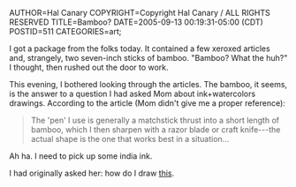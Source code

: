 AUTHOR=Hal Canary
COPYRIGHT=Copyright Hal Canary / ALL RIGHTS RESERVED
TITLE=Bamboo?
DATE=2005-09-13 00:19:31-05:00 (CDT)
POSTID=511
CATEGORIES=art;

I got a package from the folks today. It contained a few xeroxed articles and, strangely, two seven-inch sticks of bamboo. "Bamboo? What the huh?" I thought, then rushed out the door to work.

This evening, I bothered looking through the articles. The bamboo, it seems, is the answer to a question I had asked Mom about ink+watercolors drawings. According to the article (Mom didn't give me a proper reference):

> The 'pen' I use is generally a matchstick thrust into a short length of bamboo, which I then sharpen with a razor blade or craft knife---the actual shape is the one that works best in a situation...

Ah ha. I need to pick up some india ink.

I had originally asked her: how do I draw [this](http://melvinmiller.com/6-6-76%20Pabst%20Brewery~02.JPG).
